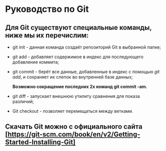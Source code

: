 # Руководство по Git
## Для **Git** существуют специальные команды, ниже мы их перечислим:

* git init - данная команда создаёт репозиторий Git в выбранной папке;
* git add - добавляет содержимое в индекс для последующего добавление коммита;
* git commit - берёт все данные, добавленные в индекс с помощью *git add*, и сохраняет их слепок во внутренней базе данных;

   **Возможно сокращение последних 2х команд git commit -am.**

* git diff - запускает внешнюю утилиту сравнения для показа различий;
* Git checkout - позволяет перемещаться между ветками.

## Скачать Git можно с официального сайта [https://git-scm.com/book/en/v2/Getting-Started-Installing-Git]